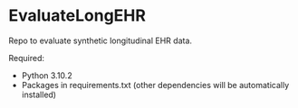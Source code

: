 # EvaluateLongEHR
Repo to evaluate synthetic longitudinal EHR data.

Required:
- Python 3.10.2
- Packages in requirements.txt (other dependencies will be automatically installed)
